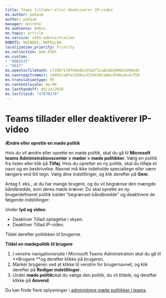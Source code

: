 ```yaml
---
title: Teams tillader eller deaktiverer IP-video
ms.author: pebaum
author: pebaum
manager: mnirkhe
ms.audience: Admin
ms.topic: article
ms.service: o365-administration
ROBOTS: NOINDEX, NOFOLLOW
localization_priority: Priority
ms.collection: Adm_O365
ms.custom:
- "9002537"
- "5617"
ms.openlocfilehash: cf2d67170f846db1d5d2f1ca8c8b50902e200e45
ms.sourcegitcommit: c6692ce0fa1358ec3529e59ca0ecdfdea4cdc759
ms.translationtype: MT
ms.contentlocale: da-DK
ms.lasthandoff: 09/14/2020
ms.locfileid: "47670178"
---
```

# <a name="teams-allow-or-disable-ip-video"></a>Teams tillader eller deaktiverer IP-video

**Ændre eller oprette en møde politik**

Hvis du vil ændre eller oprette en møde politik, skal du gå til **Microsoft teams Administrationscenter > møder > møde politikker**. Vælg en politik fra listen eller klik på **Tilføj**. Hvis du opretter en ny politik, skal du tilføje et navn og en beskrivelse. Navnet må ikke indeholde specialtegn eller være længere end 64 tegn. Vælg dine indstillinger, og klik derefter på **Gem**.

Antag f. eks., at du har mange brugere, og du vil begrænse den mængde båndbredde, som deres møde kræver. Du skal oprette en ny brugerdefineret politik kaldet "begrænset båndbredde" og deaktivere de følgende indstillinger:

Under **lyd og video**:

- Deaktiver Tillad optagelse i skyen.
- Deaktiver Tillad IP-video.

Tildel derefter politikken til brugerne.

**Tildel en mødepolitik til brugere**

1. I venstre navigationsrude i Microsoft Teams Administration skal du gå til **Brugere **og derefter klikke på brugeren.
2. Markér brugeren ved at klikke til venstre for brugernavnet, og klik derefter på **Rediger indstillinger**.
3. Under **møde politik**skal du vælge den politik, du vil tildele, og derefter klikke på **Anvend**.

Du kan finde flere oplysninger i [administrere møde politikker i teams](https://docs.microsoft.com/microsoftteams/meeting-policies-in-teams).
